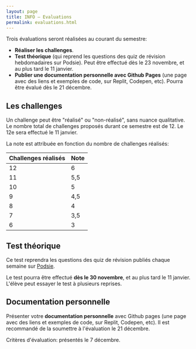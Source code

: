 ```yaml
---
layout: page
title: INFO – Evaluations
permalink: evaluations.html
---
```


Trois évaluations seront réalisées au courant du semestre:

- **Réaliser les challenges**.
- **Test théorique** (qui reprend les questions des quiz de révision hebdomadaires sur Podsie). Peut être effectué dès le 23 novembre, et au plus tard le 11 janvier.
- **Publier une documentation personnelle avec Github Pages** (une page avec des liens et exemples de code, sur Replit, Codepen, etc). Pourra être évalué dès le 21 décembre.

## Les challenges

Un challenge peut être "réalisé" ou "non-réalisé", sans nuance qualitative. Le nombre total de challenges proposés durant ce semestre est de 12. Le 12e sera effectué le 11 janvier.

La note est attribuée en fonction du nombre de challenges réalisés:

| Challenges réalisés | Note |
|:------------------- |:---- |
| 12                  | 6    |
| 11                  | 5,5  |
| 10                  | 5    |
| 9                   | 4,5  |
| 8                   | 4    |
| 7                   | 3,5  |
| 6                   | 3    |


## Test théorique

Ce test reprendra les questions des quiz de révision publiés chaque semaine sur [Podsie](podsie.html).

Le test pourra être effectué **dès le 30 novembre**, et au plus tard le 11 janvier. L'élève peut essayer le test à plusieurs reprises.

## Documentation personnelle

Présenter votre **documentation personnelle** avec Github pages (une page avec des liens et exemples de code, sur Replit, Codepen, etc). Il est recommandé de la soumettre à l'évaluation le 21 décembre. 

Critères d'évaluation: présentés le 7 décembre.

